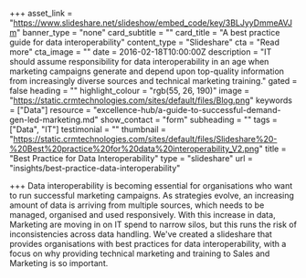 +++
asset_link = "https://www.slideshare.net/slideshow/embed_code/key/3BLJyyDmmeAVJm"
banner_type = "none"
card_subtitle = ""
card_title = "A best practice guide for data interoperability"
content_type = "Slideshare"
cta = "Read more"
cta_image = ""
date = 2016-02-18T10:00:00Z
description = "IT should assume responsibility for data interoperability in an age when marketing campaigns generate and depend upon top-quality information from increasingly diverse sources and technical marketing training."
gated = false
heading = ""
highlight_colour = "rgb(55, 26, 190)"
image = "https://static.crmtechnologies.com/sites/default/files/Blog.png"
keywords = ["Data"]
resource = "excellence-hub/a-guide-to-successful-demand-gen-led-marketing.md"
show_contact = "form"
subheading = ""
tags = ["Data", "IT"]
testimonial = ""
thumbnail = "https://static.crmtechnologies.com/sites/default/files/Slideshare%20-%20Best%20practice%20for%20data%20interoperability_V2.png"
title = "Best Practice for Data Interoperability"
type = "slideshare"
url = "insights/best-practice-data-interoperability"

+++
Data interoperability is becoming essential for organisations who want to run successful marketing campaigns. As strategies evolve, an increasing amount of data is arriving from multiple sources, which needs to be managed, organised and used responsively. With this increase in data, Marketing are moving in on IT spend to narrow silos, but this runs the risk of inconsistencies across data handling. We've created a slideshare that provides organisations with best practices for data interoperability, with a focus on why providing technical marketing and training to Sales and Marketing is so important.